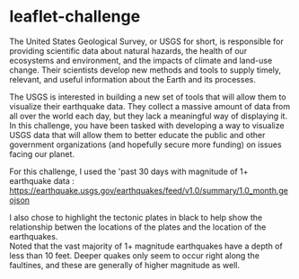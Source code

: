 # leaflet-challenge                           
The United States Geological Survey, or USGS for short, is responsible for providing scientific data about natural hazards, the health of our ecosystems and environment, and the impacts of climate and land-use change. Their scientists develop new methods and tools to supply timely, relevant, and useful information about the Earth and its processes.

The USGS is interested in building a new set of tools that will allow them to visualize their earthquake data. They collect a massive amount of data from all over the world each day, but they lack a meaningful way of displaying it. In this challenge, you have been tasked with developing a way to visualize USGS data that will allow them to better educate the public and other government organizations (and hopefully secure more funding) on issues facing our planet.

For this challenge, I used the 'past 30 days with magnitude of 1+ earthquake data : https://earthquake.usgs.gov/earthquakes/feed/v1.0/summary/1.0_month.geojson      

I also chose to highlight the tectonic plates in black to help show the relationship betwen the locations of the plates and the location of the earthquakes.      
Noted that the vast majority of 1+ magnitude earthquakes have a depth of less than 10 feet. Deeper quakes only seem to occur right along the faultines, and these are generally of higher magnitude as well. 


